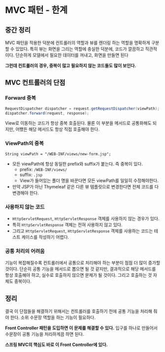 # MVC 패턴 - 한계

## 중간 정리
MVC 패턴을 적용한 덕분에 컨트롤러의 역할과 뷰를 렌더링 하는 역할을 명확하게 구분할 수 있었다. 특히 뷰는 화면을 그리는 역할에 충실한 덕분에, 코드가 깔끔하고 직관적이다. 단순하게 모델에서 필요한 데이터를 꺼내고, 화면을 만들면 된다

**그런데 컨트롤러의 경우, 중복이 많고 필요하지 않는 코드들도 많이 보인다.**


## MVC 컨트롤러의 단점
### Forward 중복
```Java
RequestDispatcher dispatcher = request.getRequestDispatcher(viewPath);
dispatcher.forward(request, response);
```

View로 이동하는 코드가 항상 중복 호출된다. 물론 이 부분을 메서드로 공통화해도 되지만, 어쨌든 해당 메서드도 항상 직접 호출해야 한다.

### ViewPath의 중복
```
String viewPath = "/WEB-INF/views/new-form.jsp";
```
- 모든 viewPath에 항상 동일한 prefix와 suffix가 붙는다. 즉 중복이 있다.
	- prefix: `/WEB-INF/views/`
	- suffix: `.jsp`
	- View가 들어있는 폴더 명을 바꾼다면 모든 viewPath를 일일히 수정해야한다.
- 만약 JSP가 아닌 Thymeleaf 같은 다른 뷰 템플릿으로 변경한다면 전체 코드를 다 변경해야 한다.

### 사용하지 않는 코드
- `HttpServletRequest`, `HttpServletResponse` 객체를 사용하지 않는 경우가 있다.
- 특히 `HttpServletResponse` 객체는 전혀 사용하지 않고 있다.
- 그리고 `HttpServletRequest`, `HttpServletResponse` 객체를 사용하는 코드는 테스트 케이스를 작성하기 어렵다.

### 공통 처리의 어려움
기능이 복잡해질수록 컨트롤러에서 공통으로 처리해야 하는 부분이 점점 더 많이 증가할 것이다. 단순히 공통 기능을 메서드로 뽑으면 될 것 같지만, 결과적으로 해당 메서드를 항상 호출해야 하고, 실수로 호출하지 않으면 문제가 될 것이다. 그리고 호출하는 것 자체도 중복이다.


## 정리
결국 이 단점들을 해결하기 위해서는 컨트롤러를 호출하기 전에 공통 기능을 처리해 줘야 한다. 소위 수문장 역할을 하는 기능이 필요하다.

**Front Controller 패턴을 도입하면 이 문제를 해결할 수 있다.** 입구를 하나로 만들어서 수문장이 공통 기능을 처리하게끔 하면 된다.

**스프링 MVC의 핵심도 바로 이 Front Controller에 있다.**